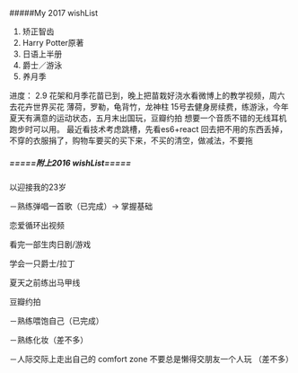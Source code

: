 #####My 2017 wishList
1. 矫正智齿
2. Harry Potter原著
3. 日语上半册
4. 爵士／游泳
5. 养月季 

进度：
2.9 
花架和月季花苗已到，晚上把苗栽好浇水看微博上的教学视频，周六去花卉世界买花 薄荷，罗勒，龟背竹，龙神柱
15号去健身房续费，练游泳，今年夏天有满意的运动状态，五月末出国玩，豆瓣约拍
想要一个音质不错的无线耳机跑步时可以用。
最近看技术考虑跳槽，先看es6+react
回去把不用的东西丢掉，不穿的衣服捐了，购物车要买的买下来，不买的清空，做减法，不要拖


 


##### =====附上2016 wishList=====


以迎接我的23岁

－熟练弹唱一首歌（已完成）-> 掌握基础 



恋爱循环出视频          

看完一部生肉日剧/游戏

学会一只爵士/拉丁

夏天之前练出马甲线

豆瓣约拍



－熟练喂饱自己（已完成）

－熟练化妆（差不多）

－人际交际上走出自己的 comfort zone 不要总是懒得交朋友一个人玩
（差不多）